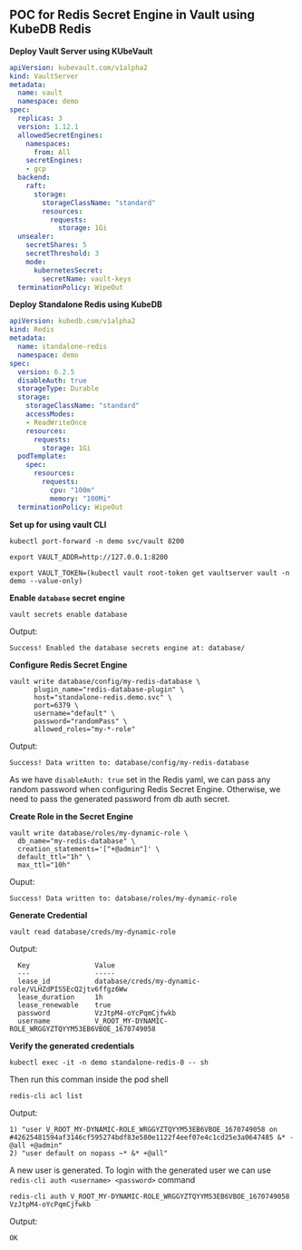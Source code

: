 ## POC for Redis Secret Engine in Vault using KubeDB Redis

**Deploy Vault Server using KUbeVault**
```yaml
apiVersion: kubevault.com/v1alpha2
kind: VaultServer
metadata:
  name: vault
  namespace: demo
spec:
  replicas: 3
  version: 1.12.1
  allowedSecretEngines:
    namespaces:
      from: All
    secretEngines:
    - gcp
  backend:
    raft:
      storage:
        storageClassName: "standard"
        resources:
          requests:
            storage: 1Gi
  unsealer:
    secretShares: 5
    secretThreshold: 3
    mode:
      kubernetesSecret:
        secretName: vault-keys
  terminationPolicy: WipeOut
```

**Deploy Standalone Redis using KubeDB**
```yaml
apiVersion: kubedb.com/v1alpha2
kind: Redis
metadata:
  name: standalone-redis
  namespace: demo
spec:
  version: 6.2.5
  disableAuth: true
  storageType: Durable
  storage:
    storageClassName: "standard"
    accessModes:
    - ReadWriteOnce
    resources:
      requests:
        storage: 1Gi
  podTemplate:
    spec:
      resources:
        requests:
          cpu: "100m"
          memory: "100Mi"
  terminationPolicy: WipeOut
  ```

  **Set up for using vault CLI**
  ```
  kubectl port-forward -n demo svc/vault 8200
 
  export VAULT_ADDR=http://127.0.0.1:8200
 
  export VAULT_TOKEN=(kubectl vault root-token get vaultserver vault -n demo --value-only)
  ```

  **Enable `database` secret engine**
  ```
  vault secrets enable database
  ```
  Output:
  ```
  Success! Enabled the database secrets engine at: database/
  ```

  **Configure Redis Secret Engine**
  ```
  vault write database/config/my-redis-database \
        plugin_name="redis-database-plugin" \
        host="standalone-redis.demo.svc" \
        port=6379 \
        username="default" \
        password="randomPass" \
        allowed_roles="my-*-role"
  ```
  Output:
  ```
  Success! Data written to: database/config/my-redis-database
  ```
  As we have `disableAuth: true` set in the Redis yaml, we can pass any random password when configuring Redis Secret Engine. Otherwise, we need to pass the generated password from db auth secret.

  **Create Role in the Secret Engine**
  ```
  vault write database/roles/my-dynamic-role \
    db_name="my-redis-database" \
    creation_statements='["+@admin"]' \
    default_ttl="1h" \
    max_ttl="10h"
  ```
  Ouput:
  ```
  Success! Data written to: database/roles/my-dynamic-role
  ```

  **Generate Credential**
  ```
  vault read database/creds/my-dynamic-role
  ```
  Output:
  ```
    Key                Value
    ---                -----
    lease_id           database/creds/my-dynamic-role/VLHZdPIS5EcQ2jtv6ffgz6Ww
    lease_duration     1h
    lease_renewable    true
    password           VzJtpM4-oYcPqmCjfwkb
    username           V_ROOT_MY-DYNAMIC-ROLE_WRGGYZTQYYM53EB6VBOE_1670749058
  ```

**Verify the generated credentials**

```
kubectl exec -it -n demo standalone-redis-0 -- sh
```
Then run this comman inside the pod shell
```
redis-cli acl list
```
Output:
```
1) "user V_ROOT_MY-DYNAMIC-ROLE_WRGGYZTQYYM53EB6VBOE_1670749058 on #42625481594af3146cf595274bdf83e580e1122f4eef07e4c1cd25e3a0647485 &* -@all +@admin"
2) "user default on nopass ~* &* +@all"
```

A new user is generated. To login with the generated user we can use `redis-cli auth <username> <password>` command 
```
redis-cli auth V_ROOT_MY-DYNAMIC-ROLE_WRGGYZTQYYM53EB6VBOE_1670749058 VzJtpM4-oYcPqmCjfwkb
```
Output:
```
OK
```
